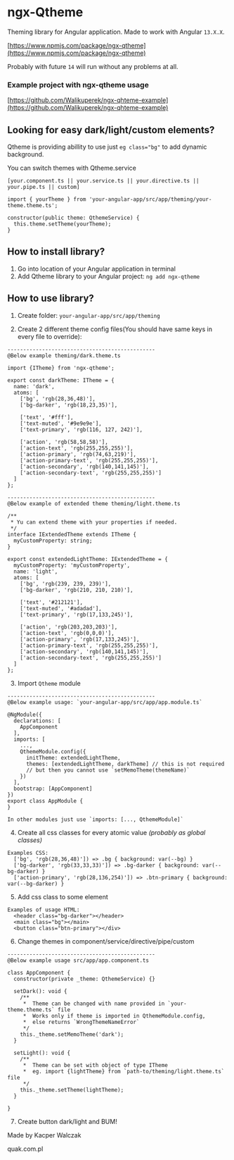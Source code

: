 # ngx-Qtheme
Theming library for Angular application. Made to work with Angular `13.X.X`.

[https://www.npmjs.com/package/ngx-qtheme](https://www.npmjs.com/package/ngx-qtheme)

Probably with future `14` will run without any problems at all.

### Example project with ngx-qtheme usage
[https://github.com/Walikuperek/ngx-qhteme-example](https://github.com/Walikuperek/ngx-qhteme-example)

## Looking for easy dark/light/custom elements?
Qtheme is providing abillity to use just ```eg class="bg"``` to add dynamic background.

You can switch themes with Qtheme.service
```
[your.component.ts || your.service.ts || your.directive.ts || your.pipe.ts || custom]

import { yourTheme } from 'your-angular-app/src/app/theming/your-theme.theme.ts';

constructor(public theme: QthemeService) {
  this.theme.setTheme(yourTheme);
}
```

## How to install library?
1. Go into location of your Angular application in terminal
2. Add Qtheme library to your Angular project: ```ng add ngx-qtheme```


## How to use library?
1. Create folder: `your-angular-app/src/app/theming`

2. Create 2 different theme config files(You should have same keys in every file to override): 
```
-----------------------------------------------
@Below example theming/dark.theme.ts

import {ITheme} from 'ngx-qtheme';

export const darkTheme: ITheme = {
  name: 'dark',
  atoms: [
    ['bg', 'rgb(28,36,48)'],
    ['bg-darker', 'rgb(18,23,35)'],

    ['text', '#fff'],
    ['text-muted', '#9e9e9e'],
    ['text-primary', 'rgb(116, 127, 242)'],

    ['action', 'rgb(58,58,58)'],
    ['action-text', 'rgb(255,255,255)'],
    ['action-primary', 'rgb(74,63,219)'],
    ['action-primary-text', 'rgb(255,255,255)'],
    ['action-secondary', 'rgb(140,141,145)'],
    ['action-secondary-text', 'rgb(255,255,255)']
  ]
};
```
```
-----------------------------------------------
@Below example of extended theme theming/light.theme.ts

/**
 * Yu can extend theme with your properties if needed.
 */
interface IExtendedTheme extends ITheme {
  myCustomProperty: string;
}

export const extendedLightTheme: IExtendedTheme = {
  myCustomProperty: 'myCustomProperty',
  name: 'light',
  atoms: [
    ['bg', 'rgb(239, 239, 239)'],
    ['bg-darker', 'rgb(210, 210, 210)'],

    ['text', '#212121'],
    ['text-muted', '#adadad'],
    ['text-primary', 'rgb(17,133,245)'],

    ['action', 'rgb(203,203,203)'],
    ['action-text', 'rgb(0,0,0)'],
    ['action-primary', 'rgb(17,133,245)'],
    ['action-primary-text', 'rgb(255,255,255)'],
    ['action-secondary', 'rgb(140,141,145)'],
    ['action-secondary-text', 'rgb(255,255,255)']
  ]
};
```

3. Import `Qtheme` module

```
-----------------------------------------------
@Below example usage: `your-angular-app/src/app/app.module.ts`

@NgModule({
  declarations: [
    AppComponent
  ],
  imports: [
    ...,
    QthemeModule.config({
      initTheme: extendedLightTheme,
      themes: [extendedLightTheme, darkTheme] // this is not required 
      // but then you cannot use `setMemoTheme(themeName)`
    })
  ],
  bootstrap: [AppComponent]
})
export class AppModule {
}

In other modules just use `imports: [..., QthemeModule]`
```

4. Create all css classes for every atomic value
*(probably as global classes)* 
```
Examples CSS:
  ['bg', 'rgb(28,36,48)']) => .bg { background: var(--bg) }
  ['bg-darker', 'rgb(33,33,33)']) => .bg-darker { background: var(--bg-darker) }
  ['action-primary', 'rgb(28,136,254)']) => .btn-primary { background: var(--bg-darker) }
```

5. Add css class to some element
```
Examples of usage HTML:
  <header class="bg-darker"></header>
  <main class="bg"></main>
  <button class="btn-primary"></div>
```

6. Change themes in component/service/directive/pipe/custom
```
-----------------------------------------------
@Below example usage src/app/app.component.ts

class AppComponent {
  constructor(private _theme: QthemeService) {}

  setDark(): void {
    /**
     *  Theme can be changed with name provided in `your-theme.theme.ts` file
     *  Works only if theme is imported in QthemeModule.config,
     *  else returns `WrongThemeNameError`
     */
    this._theme.setMemoTheme('dark');
  }

  setLight(): void {
    /**
     *  Theme can be set with object of type ITheme
     *  eg. import {lightTheme} from `path-to/theming/light.theme.ts` file
     */
    this._theme.setTheme(lightTheme);
  }

}
```

7. Create button dark/light and BUM!

Made by Kacper Walczak

quak.com.pl
